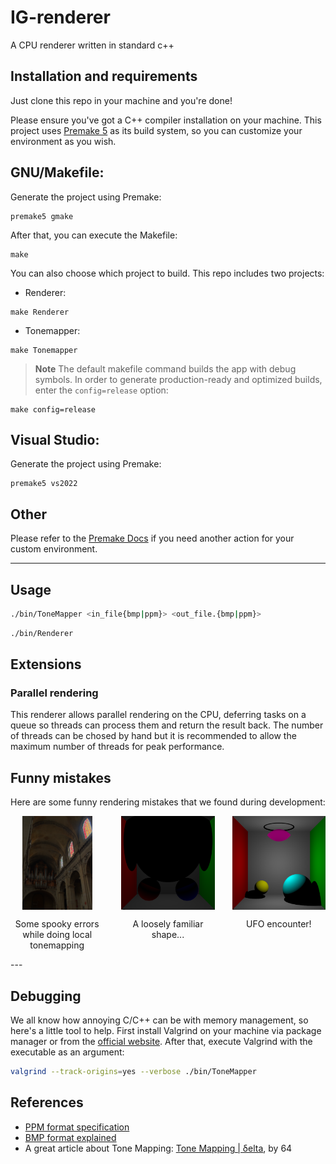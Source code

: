# IG-renderer
A CPU renderer written in standard c++

## Installation and requirements

Just clone this repo in your machine and you're done!

Please ensure you've got a C++ compiler installation on your machine. This project uses
[Premake 5](https://premake.github.io) as its build system, so you can customize your
environment as you wish.

## GNU/Makefile:

Generate the project using Premake:
```
premake5 gmake
```

After that, you can execute the Makefile:

```
make
```
You can also choose which project to build. This repo includes two projects:
- Renderer:
```
make Renderer
```
- Tonemapper:
```
make Tonemapper
```
> **Note**
> The default makefile command builds the app with debug symbols. In order to generate production-ready and optimized builds, enter the `config=release` option:
```
make config=release
```

## Visual Studio:
Generate the project using Premake:
```
premake5 vs2022
```

## Other 
Please refer to the [Premake Docs](https://premake.github.io/docs/Using-Premake/) if you need another action for your custom environment.

---

## Usage

```bash
./bin/ToneMapper <in_file{bmp|ppm}> <out_file.{bmp|ppm}>
```

```bash
./bin/Renderer
```

## Extensions

### Parallel rendering
This renderer allows parallel rendering on the CPU, deferring tasks on a queue so threads can process them and return the result back.
The number of threads can be chosed by hand but it is recommended to allow the maximum number of threads for peak performance.

## Funny mistakes

Here are some funny rendering mistakes that we found during development:

<div style="display: grid; gap:2em; grid-template-columns: repeat(3, 1fr);">
    <div style="display: flex; flex-direction:column; align-items: center;" >
        <img src="./resources/funnymistakes/apoc.png" alt="apocalypse windows" height=150 />
        <p style="text-align: center;" >Some spooky errors while doing local tonemapping</p>
    </div>
    <div style="display: flex; flex-direction:column; align-items: center;" >
        <img src="./resources/funnymistakes/invertedmickey.bmp" alt="mickey mouse shaped thingy" height=150 />
        <p style="text-align: center;" >A loosely familiar shape...</p>
    </div>
    <div style="display: flex; flex-direction:column; align-items: center;" >
        <img src="./resources/funnymistakes/ufoencounter.bmp" alt="ufo shaped fail" height=150 />
        <p style="text-align: center;" >UFO encounter!</p>
    </div>
</div>
---

## Debugging

We all know how annoying C/C++ can be with memory management, so here's a little tool to help. First install Valgrind on your machine via package manager or from the [official website](https://valgrind.org). After that, execute Valgrind with the executable as an argument:

```bash
valgrind --track-origins=yes --verbose ./bin/ToneMapper
```

## References

- [PPM format specification](https://netpbm.sourceforge.net/doc/ppm.html)
- [BMP format explained](http://www.ue.eti.pg.gda.pl/fpgalab/zadania.spartan3/zad_vga_struktura_pliku_bmp_en.html)
- A great article about Tone Mapping: [Tone Mapping | δelta](https://64.github.io/tonemapping/), by 64